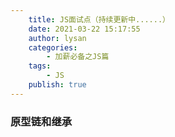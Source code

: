 ```yaml
---
    title: JS面试点（持续更新中......）
    date: 2021-03-22 15:17:55
    author: lysan
    categories:
        - 加薪必备之JS篇
    tags:
        - JS
    publish: true 
---
```


### 原型链和继承
